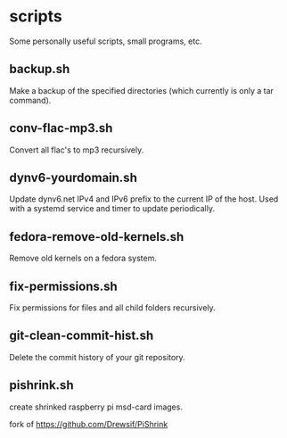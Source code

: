 # scripts
Some personally useful scripts, small programs, etc.

## backup.sh
Make a backup of the specified directories (which currently is only a tar command).

## conv-flac-mp3.sh
Convert all flac's to mp3 recursively.

## dynv6-yourdomain.sh
Update dynv6.net IPv4 and IPv6 prefix to the current IP of the host.
Used with a systemd service and timer to update periodically.

## fedora-remove-old-kernels.sh
Remove old kernels on a fedora system.

## fix-permissions.sh
Fix permissions for files and all child folders recursively.

## git-clean-commit-hist.sh
Delete the commit history of your git repository.

## pishrink.sh
create shrinked raspberry pi msd-card images.

fork of https://github.com/Drewsif/PiShrink  

